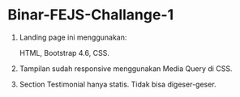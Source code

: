 # Binar-FEJS-Challange-1

1. Landing page ini menggunakan: 
    
    HTML, Bootstrap 4.6, CSS.

2. Tampilan sudah responsive menggunakan Media Query di CSS.

3. Section Testimonial hanya statis. Tidak bisa digeser-geser.